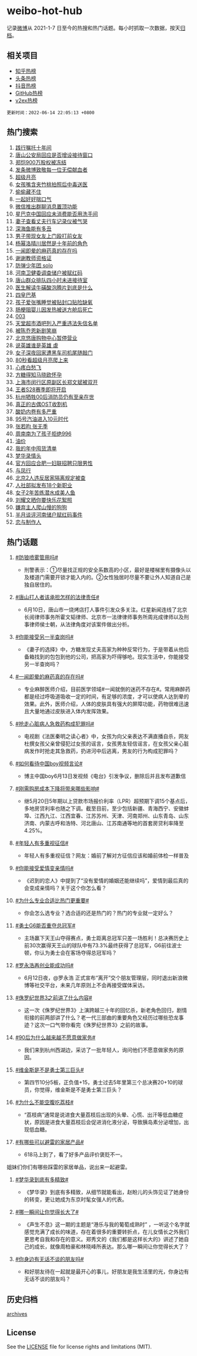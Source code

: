 # weibo-hot-hub

记录[微博](https://www.weibo.com)从 2021-1-7 日至今的热搜和热门话题。每小时抓取一次数据，按天[归档](archives)。

## 相关项目

- [知乎热榜](https://github.com/lonnyzhang423/zhihu-hot-hub)
- [头条热榜](https://github.com/lonnyzhang423/toutiao-hot-hub)
- [抖音热榜](https://github.com/lonnyzhang423/douyin-hot-hub)
- [GitHub热榜](https://github.com/lonnyzhang423/github-hot-hub)
- [v2ex热榜](https://github.com/lonnyzhang423/v2ex-hot-hub)


`更新时间：2022-06-14 22:05:13 +0800`

## 热门搜索

1. [践行嘱托十年间](https://m.weibo.cn/search?containerid=100103type%3D1%26t%3D10%26q%3D%23%E8%B7%B5%E8%A1%8C%E5%98%B1%E6%89%98%E5%8D%81%E5%B9%B4%E9%97%B4%23&stream_entry_id=51&isnewpage=1&extparam=seat%3D1%26c_type%3D51%26cate%3D10103%26pos%3D0%26dgr%3D0%26filter_type%3Drealtimehot%26display_time%3D1655215512%26pre_seqid%3D165521551250792239102&luicode=10000011&lfid=106003type%253D25%2526t%253D3%2526disable_hot%253D1%2526filter_type%253Drealtimehot)
1. [唐山公安局回应是否增设接待窗口](https://m.weibo.cn/search?containerid=100103type%3D1%26t%3D10%26q%3D%23%E5%94%90%E5%B1%B1%E5%85%AC%E5%AE%89%E5%B1%80%E5%9B%9E%E5%BA%94%E6%98%AF%E5%90%A6%E5%A2%9E%E8%AE%BE%E6%8E%A5%E5%BE%85%E7%AA%97%E5%8F%A3%23&stream_entry_id=31&isnewpage=1&extparam=seat%3D1%26realpos%3D1%26flag%3D16%26cate%3D0%26lcate%3D5001%26dgr%3D0%26filter_type%3Drealtimehot%26pos%3D0%26c_type%3D31%26display_time%3D1655215512%26pre_seqid%3D165521551250792239102&luicode=10000011&lfid=106003type%253D25%2526t%253D3%2526disable_hot%253D1%2526filter_type%253Drealtimehot)
1. [郑恺900万股权被冻结](https://m.weibo.cn/search?containerid=100103type%3D1%26t%3D10%26q%3D%23%E9%83%91%E6%81%BA900%E4%B8%87%E8%82%A1%E6%9D%83%E8%A2%AB%E5%86%BB%E7%BB%93%23&stream_entry_id=31&isnewpage=1&extparam=seat%3D1%26realpos%3D2%26flag%3D2%26cate%3D0%26lcate%3D5001%26dgr%3D0%26filter_type%3Drealtimehot%26pos%3D1%26c_type%3D31%26display_time%3D1655215512%26pre_seqid%3D165521551250792239102&luicode=10000011&lfid=106003type%253D25%2526t%253D3%2526disable_hot%253D1%2526filter_type%253Drealtimehot)
1. [发条微博致敬每一位无偿献血者](https://m.weibo.cn/search?containerid=100103type%3D1%26t%3D10%26q%3D%23%E5%8F%91%E6%9D%A1%E5%BE%AE%E5%8D%9A%E8%87%B4%E6%95%AC%E6%AF%8F%E4%B8%80%E4%BD%8D%E6%97%A0%E5%81%BF%E7%8C%AE%E8%A1%80%E8%80%85%23&stream_entry_id=31&isnewpage=1&extparam=seat%3D1%26realpos%3D3%26flag%3D0%26cate%3D0%26lcate%3D5001%26dgr%3D0%26filter_type%3Drealtimehot%26pos%3D2%26c_type%3D31%26display_time%3D1655215512%26pre_seqid%3D165521551250792239102&luicode=10000011&lfid=106003type%253D25%2526t%253D3%2526disable_hot%253D1%2526filter_type%253Drealtimehot)
1. [超级月亮](https://m.weibo.cn/search?containerid=100103type%3D1%26t%3D10%26q%3D%E8%B6%85%E7%BA%A7%E6%9C%88%E4%BA%AE&stream_entry_id=31&isnewpage=1&extparam=seat%3D1%26realpos%3D4%26flag%3D16%26cate%3D0%26lcate%3D5001%26dgr%3D0%26filter_type%3Drealtimehot%26pos%3D3%26c_type%3D31%26display_time%3D1655215512%26pre_seqid%3D165521551250792239102&luicode=10000011&lfid=106003type%253D25%2526t%253D3%2526disable_hot%253D1%2526filter_type%253Drealtimehot)
1. [女孩嘴含夹竹桃拍照后中毒送医](https://m.weibo.cn/search?containerid=100103type%3D1%26t%3D10%26q%3D%23%E5%A5%B3%E5%AD%A9%E5%98%B4%E5%90%AB%E5%A4%B9%E7%AB%B9%E6%A1%83%E6%8B%8D%E7%85%A7%E5%90%8E%E4%B8%AD%E6%AF%92%E9%80%81%E5%8C%BB%23&stream_entry_id=31&isnewpage=1&extparam=seat%3D1%26realpos%3D5%26flag%3D16%26cate%3D0%26lcate%3D5001%26dgr%3D0%26filter_type%3Drealtimehot%26pos%3D4%26c_type%3D31%26display_time%3D1655215512%26pre_seqid%3D165521551250792239102&luicode=10000011&lfid=106003type%253D25%2526t%253D3%2526disable_hot%253D1%2526filter_type%253Drealtimehot)
1. [偷偷藏不住](https://m.weibo.cn/search?containerid=100103type%3D1%26t%3D10%26q%3D%E5%81%B7%E5%81%B7%E8%97%8F%E4%B8%8D%E4%BD%8F&stream_entry_id=31&isnewpage=1&extparam=seat%3D1%26realpos%3D6%26flag%3D1%26cate%3D0%26lcate%3D5001%26dgr%3D0%26filter_type%3Drealtimehot%26pos%3D5%26c_type%3D31%26display_time%3D1655215512%26pre_seqid%3D165521551250792239102&luicode=10000011&lfid=106003type%253D25%2526t%253D3%2526disable_hot%253D1%2526filter_type%253Drealtimehot)
1. [一起好好喘口气](https://m.weibo.cn/search?containerid=100103type%3D1%26t%3D10%26q%3D%23%E4%B8%80%E8%B5%B7%E5%A5%BD%E5%A5%BD%E5%96%98%E5%8F%A3%E6%B0%94%23&stream_entry_id=31&isnewpage=1&extparam=seat%3D1%26filter_type%3Drealtimehot%26topic_ad%3D1%26cate%3D0%26lcate%3D5001%26dgr%3D0%26adid%3D157261%26pos%3D6%26c_type%3D31%26display_time%3D1655215512%26pre_seqid%3D165521551250792239102&luicode=10000011&lfid=106003type%253D25%2526t%253D3%2526disable_hot%253D1%2526filter_type%253Drealtimehot)
1. [微信推出群聊消息置顶功能](https://m.weibo.cn/search?containerid=100103type%3D1%26t%3D10%26q%3D%23%E5%BE%AE%E4%BF%A1%E6%8E%A8%E5%87%BA%E7%BE%A4%E8%81%8A%E6%B6%88%E6%81%AF%E7%BD%AE%E9%A1%B6%E5%8A%9F%E8%83%BD%23&stream_entry_id=31&isnewpage=1&extparam=seat%3D1%26realpos%3D7%26flag%3D2%26cate%3D0%26lcate%3D5001%26dgr%3D0%26filter_type%3Drealtimehot%26pos%3D7%26c_type%3D31%26display_time%3D1655215512%26pre_seqid%3D165521551250792239102&luicode=10000011&lfid=106003type%253D25%2526t%253D3%2526disable_hot%253D1%2526filter_type%253Drealtimehot)
1. [星巴克中国回应未消费能否用洗手间](https://m.weibo.cn/search?containerid=100103type%3D1%26t%3D10%26q%3D%23%E6%98%9F%E5%B7%B4%E5%85%8B%E4%B8%AD%E5%9B%BD%E5%9B%9E%E5%BA%94%E6%9C%AA%E6%B6%88%E8%B4%B9%E8%83%BD%E5%90%A6%E7%94%A8%E6%B4%97%E6%89%8B%E9%97%B4%23&stream_entry_id=31&isnewpage=1&extparam=seat%3D1%26realpos%3D8%26flag%3D1%26cate%3D0%26lcate%3D5001%26dgr%3D0%26filter_type%3Drealtimehot%26pos%3D8%26c_type%3D31%26display_time%3D1655215512%26pre_seqid%3D165521551250792239102&luicode=10000011&lfid=106003type%253D25%2526t%253D3%2526disable_hot%253D1%2526filter_type%253Drealtimehot)
1. [妻子查看丈夫行车记录仪被气哭](https://m.weibo.cn/search?containerid=100103type%3D1%26t%3D10%26q%3D%23%E5%A6%BB%E5%AD%90%E6%9F%A5%E7%9C%8B%E4%B8%88%E5%A4%AB%E8%A1%8C%E8%BD%A6%E8%AE%B0%E5%BD%95%E4%BB%AA%E8%A2%AB%E6%B0%94%E5%93%AD%23&stream_entry_id=31&isnewpage=1&extparam=seat%3D1%26realpos%3D9%26flag%3D1%26cate%3D0%26lcate%3D5001%26dgr%3D0%26filter_type%3Drealtimehot%26pos%3D9%26c_type%3D31%26display_time%3D1655215512%26pre_seqid%3D165521551250792239102&luicode=10000011&lfid=106003type%253D25%2526t%253D3%2526disable_hot%253D1%2526filter_type%253Drealtimehot)
1. [深海鱼能有多丑](https://m.weibo.cn/search?containerid=100103type%3D1%26t%3D10%26q%3D%23%E6%B7%B1%E6%B5%B7%E9%B1%BC%E8%83%BD%E6%9C%89%E5%A4%9A%E4%B8%91%23&stream_entry_id=31&isnewpage=1&extparam=seat%3D1%26realpos%3D10%26flag%3D1%26cate%3D0%26lcate%3D5001%26dgr%3D0%26filter_type%3Drealtimehot%26pos%3D10%26c_type%3D31%26display_time%3D1655215512%26pre_seqid%3D165521551250792239102&luicode=10000011&lfid=106003type%253D25%2526t%253D3%2526disable_hot%253D1%2526filter_type%253Drealtimehot)
1. [男子带现女友上门殴打前女友](https://m.weibo.cn/search?containerid=100103type%3D1%26t%3D10%26q%3D%23%E7%94%B7%E5%AD%90%E5%B8%A6%E7%8E%B0%E5%A5%B3%E5%8F%8B%E4%B8%8A%E9%97%A8%E6%AE%B4%E6%89%93%E5%89%8D%E5%A5%B3%E5%8F%8B%23&stream_entry_id=31&isnewpage=1&extparam=seat%3D1%26realpos%3D11%26flag%3D1%26cate%3D0%26lcate%3D5001%26dgr%3D0%26filter_type%3Drealtimehot%26pos%3D11%26c_type%3D31%26display_time%3D1655215512%26pre_seqid%3D165521551250792239102&luicode=10000011&lfid=106003type%253D25%2526t%253D3%2526disable_hot%253D1%2526filter_type%253Drealtimehot)
1. [杨幂洛晴川居然是十年前的角色](https://m.weibo.cn/search?containerid=100103type%3D1%26t%3D10%26q%3D%23%E6%9D%A8%E5%B9%82%E6%B4%9B%E6%99%B4%E5%B7%9D%E5%B1%85%E7%84%B6%E6%98%AF%E5%8D%81%E5%B9%B4%E5%89%8D%E7%9A%84%E8%A7%92%E8%89%B2%23&stream_entry_id=31&isnewpage=1&extparam=seat%3D1%26realpos%3D12%26flag%3D0%26cate%3D0%26lcate%3D5001%26dgr%3D0%26filter_type%3Drealtimehot%26pos%3D12%26c_type%3D31%26display_time%3D1655215512%26pre_seqid%3D165521551250792239102&luicode=10000011&lfid=106003type%253D25%2526t%253D3%2526disable_hot%253D1%2526filter_type%253Drealtimehot)
1. [一闻即晕的麻药真的存在吗](https://m.weibo.cn/search?containerid=100103type%3D1%26t%3D10%26q%3D%23%E4%B8%80%E9%97%BB%E5%8D%B3%E6%99%95%E7%9A%84%E9%BA%BB%E8%8D%AF%E7%9C%9F%E7%9A%84%E5%AD%98%E5%9C%A8%E5%90%97%23&stream_entry_id=31&isnewpage=1&extparam=seat%3D1%26realpos%3D13%26flag%3D0%26cate%3D0%26lcate%3D5001%26dgr%3D0%26filter_type%3Drealtimehot%26pos%3D13%26c_type%3D31%26display_time%3D1655215512%26pre_seqid%3D165521551250792239102&luicode=10000011&lfid=106003type%253D25%2526t%253D3%2526disable_hot%253D1%2526filter_type%253Drealtimehot)
1. [谢谢教师资格证](https://m.weibo.cn/search?containerid=100103type%3D1%26t%3D10%26q%3D%23%E8%B0%A2%E8%B0%A2%E6%95%99%E5%B8%88%E8%B5%84%E6%A0%BC%E8%AF%81%23&stream_entry_id=31&isnewpage=1&extparam=seat%3D1%26realpos%3D14%26flag%3D0%26cate%3D0%26lcate%3D5001%26dgr%3D0%26filter_type%3Drealtimehot%26pos%3D14%26c_type%3D31%26display_time%3D1655215512%26pre_seqid%3D165521551250792239102&luicode=10000011&lfid=106003type%253D25%2526t%253D3%2526disable_hot%253D1%2526filter_type%253Drealtimehot)
1. [防弹少年团 solo](https://m.weibo.cn/search?containerid=100103type%3D1%26t%3D10%26q%3D%E9%98%B2%E5%BC%B9%E5%B0%91%E5%B9%B4%E5%9B%A2+solo&stream_entry_id=31&isnewpage=1&extparam=seat%3D1%26realpos%3D15%26flag%3D1%26cate%3D0%26lcate%3D5001%26dgr%3D0%26filter_type%3Drealtimehot%26pos%3D15%26c_type%3D31%26display_time%3D1655215512%26pre_seqid%3D165521551250792239102&luicode=10000011&lfid=106003type%253D25%2526t%253D3%2526disable_hot%253D1%2526filter_type%253Drealtimehot)
1. [河南卫健委调查储户被赋红码](https://m.weibo.cn/search?containerid=100103type%3D1%26t%3D10%26q%3D%23%E6%B2%B3%E5%8D%97%E5%8D%AB%E5%81%A5%E5%A7%94%E8%B0%83%E6%9F%A5%E5%82%A8%E6%88%B7%E8%A2%AB%E8%B5%8B%E7%BA%A2%E7%A0%81%23&stream_entry_id=31&isnewpage=1&extparam=seat%3D1%26realpos%3D16%26flag%3D0%26cate%3D0%26lcate%3D5001%26dgr%3D0%26filter_type%3Drealtimehot%26pos%3D16%26c_type%3D31%26display_time%3D1655215512%26pre_seqid%3D165521551250792239102&luicode=10000011&lfid=106003type%253D25%2526t%253D3%2526disable_hot%253D1%2526filter_type%253Drealtimehot)
1. [唐山群众排队四小时未进接待室](https://m.weibo.cn/search?containerid=100103type%3D1%26t%3D10%26q%3D%23%E5%94%90%E5%B1%B1%E7%BE%A4%E4%BC%97%E6%8E%92%E9%98%9F%E5%9B%9B%E5%B0%8F%E6%97%B6%E6%9C%AA%E8%BF%9B%E6%8E%A5%E5%BE%85%E5%AE%A4%23&stream_entry_id=31&isnewpage=1&extparam=seat%3D1%26realpos%3D17%26flag%3D0%26cate%3D0%26lcate%3D5001%26dgr%3D0%26filter_type%3Drealtimehot%26pos%3D17%26c_type%3D31%26display_time%3D1655215512%26pre_seqid%3D165521551250792239102&luicode=10000011&lfid=106003type%253D25%2526t%253D3%2526disable_hot%253D1%2526filter_type%253Drealtimehot)
1. [医生解读牛磺酸泡腾片到底是什么](https://m.weibo.cn/search?containerid=100103type%3D1%26t%3D10%26q%3D%23%E5%8C%BB%E7%94%9F%E8%A7%A3%E8%AF%BB%E7%89%9B%E7%A3%BA%E9%85%B8%E6%B3%A1%E8%85%BE%E7%89%87%E5%88%B0%E5%BA%95%E6%98%AF%E4%BB%80%E4%B9%88%23&stream_entry_id=31&isnewpage=1&extparam=seat%3D1%26realpos%3D18%26flag%3D1%26cate%3D0%26lcate%3D5001%26dgr%3D0%26filter_type%3Drealtimehot%26pos%3D18%26c_type%3D31%26display_time%3D1655215512%26pre_seqid%3D165521551250792239102&luicode=10000011&lfid=106003type%253D25%2526t%253D3%2526disable_hot%253D1%2526filter_type%253Drealtimehot)
1. [四皇巴基](https://m.weibo.cn/search?containerid=100103type%3D1%26t%3D10%26q%3D%23%E5%9B%9B%E7%9A%87%E5%B7%B4%E5%9F%BA%23&stream_entry_id=31&isnewpage=1&extparam=seat%3D1%26realpos%3D19%26flag%3D0%26cate%3D0%26lcate%3D5001%26dgr%3D0%26filter_type%3Drealtimehot%26pos%3D19%26c_type%3D31%26display_time%3D1655215512%26pre_seqid%3D165521551250792239102&luicode=10000011&lfid=106003type%253D25%2526t%253D3%2526disable_hot%253D1%2526filter_type%253Drealtimehot)
1. [孩子爱张嘴睡觉被贴封口贴险缺氧](https://m.weibo.cn/search?containerid=100103type%3D1%26t%3D10%26q%3D%23%E5%AD%A9%E5%AD%90%E7%88%B1%E5%BC%A0%E5%98%B4%E7%9D%A1%E8%A7%89%E8%A2%AB%E8%B4%B4%E5%B0%81%E5%8F%A3%E8%B4%B4%E9%99%A9%E7%BC%BA%E6%B0%A7%23&stream_entry_id=31&isnewpage=1&extparam=seat%3D1%26realpos%3D20%26flag%3D0%26cate%3D0%26lcate%3D5001%26dgr%3D0%26filter_type%3Drealtimehot%26pos%3D20%26c_type%3D31%26display_time%3D1655215512%26pre_seqid%3D165521551250792239102&luicode=10000011&lfid=106003type%253D25%2526t%253D3%2526disable_hot%253D1%2526filter_type%253Drealtimehot)
1. [肠梗阻婴儿因发热被送方舱后死亡](https://m.weibo.cn/search?containerid=100103type%3D1%26t%3D10%26q%3D%23%E8%82%A0%E6%A2%97%E9%98%BB%E5%A9%B4%E5%84%BF%E5%9B%A0%E5%8F%91%E7%83%AD%E8%A2%AB%E9%80%81%E6%96%B9%E8%88%B1%E5%90%8E%E6%AD%BB%E4%BA%A1%23&stream_entry_id=31&isnewpage=1&extparam=seat%3D1%26realpos%3D21%26flag%3D1%26cate%3D0%26lcate%3D5001%26dgr%3D0%26filter_type%3Drealtimehot%26pos%3D21%26c_type%3D31%26display_time%3D1655215512%26pre_seqid%3D165521551250792239102&luicode=10000011&lfid=106003type%253D25%2526t%253D3%2526disable_hot%253D1%2526filter_type%253Drealtimehot)
1. [003](https://m.weibo.cn/search?containerid=100103type%3D1%26t%3D10%26q%3D%23003%23&stream_entry_id=31&isnewpage=1&extparam=seat%3D1%26realpos%3D22%26flag%3D0%26cate%3D0%26lcate%3D5001%26dgr%3D0%26filter_type%3Drealtimehot%26pos%3D22%26c_type%3D31%26display_time%3D1655215512%26pre_seqid%3D165521551250792239102&luicode=10000011&lfid=106003type%253D25%2526t%253D3%2526disable_hot%253D1%2526filter_type%253Drealtimehot)
1. [天堂超市酒吧列入严重违法失信名单](https://m.weibo.cn/search?containerid=100103type%3D1%26t%3D10%26q%3D%23%E5%A4%A9%E5%A0%82%E8%B6%85%E5%B8%82%E9%85%92%E5%90%A7%E5%88%97%E5%85%A5%E4%B8%A5%E9%87%8D%E8%BF%9D%E6%B3%95%E5%A4%B1%E4%BF%A1%E5%90%8D%E5%8D%95%23&stream_entry_id=31&isnewpage=1&extparam=seat%3D1%26realpos%3D23%26flag%3D0%26cate%3D0%26lcate%3D5001%26dgr%3D0%26filter_type%3Drealtimehot%26pos%3D23%26c_type%3D31%26display_time%3D1655215512%26pre_seqid%3D165521551250792239102&luicode=10000011&lfid=106003type%253D25%2526t%253D3%2526disable_hot%253D1%2526filter_type%253Drealtimehot)
1. [被陈乔恩新剧笑崩](https://m.weibo.cn/search?containerid=100103type%3D1%26t%3D10%26q%3D%23%E8%A2%AB%E9%99%88%E4%B9%94%E6%81%A9%E6%96%B0%E5%89%A7%E7%AC%91%E5%B4%A9%23&stream_entry_id=31&isnewpage=1&extparam=seat%3D1%26realpos%3D24%26flag%3D1%26cate%3D0%26lcate%3D5001%26dgr%3D0%26filter_type%3Drealtimehot%26pos%3D24%26c_type%3D31%26display_time%3D1655215512%26pre_seqid%3D165521551250792239102&luicode=10000011&lfid=106003type%253D25%2526t%253D3%2526disable_hot%253D1%2526filter_type%253Drealtimehot)
1. [北京悠唐购物中心暂停营业](https://m.weibo.cn/search?containerid=100103type%3D1%26t%3D10%26q%3D%23%E5%8C%97%E4%BA%AC%E6%82%A0%E5%94%90%E8%B4%AD%E7%89%A9%E4%B8%AD%E5%BF%83%E6%9A%82%E5%81%9C%E8%90%A5%E4%B8%9A%23&stream_entry_id=31&isnewpage=1&extparam=seat%3D1%26realpos%3D25%26flag%3D1%26cate%3D0%26lcate%3D5001%26dgr%3D0%26filter_type%3Drealtimehot%26pos%3D25%26c_type%3D31%26display_time%3D1655215512%26pre_seqid%3D165521551250792239102&luicode=10000011&lfid=106003type%253D25%2526t%253D3%2526disable_hot%253D1%2526filter_type%253Drealtimehot)
1. [说英雄谁是英雄 虐](https://m.weibo.cn/search?containerid=100103type%3D1%26t%3D10%26q%3D%E8%AF%B4%E8%8B%B1%E9%9B%84%E8%B0%81%E6%98%AF%E8%8B%B1%E9%9B%84+%E8%99%90&stream_entry_id=31&isnewpage=1&extparam=seat%3D1%26realpos%3D26%26flag%3D1%26cate%3D0%26lcate%3D5001%26dgr%3D0%26filter_type%3Drealtimehot%26pos%3D26%26c_type%3D31%26display_time%3D1655215512%26pre_seqid%3D165521551250792239102&luicode=10000011&lfid=106003type%253D25%2526t%253D3%2526disable_hot%253D1%2526filter_type%253Drealtimehot)
1. [女子深夜回家遭黑车司机尾随敲门](https://m.weibo.cn/search?containerid=100103type%3D1%26t%3D10%26q%3D%23%E5%A5%B3%E5%AD%90%E6%B7%B1%E5%A4%9C%E5%9B%9E%E5%AE%B6%E9%81%AD%E9%BB%91%E8%BD%A6%E5%8F%B8%E6%9C%BA%E5%B0%BE%E9%9A%8F%E6%95%B2%E9%97%A8%23&stream_entry_id=31&isnewpage=1&extparam=seat%3D1%26realpos%3D27%26flag%3D0%26cate%3D0%26lcate%3D5001%26dgr%3D0%26filter_type%3Drealtimehot%26pos%3D27%26c_type%3D31%26display_time%3D1655215512%26pre_seqid%3D165521551250792239102&luicode=10000011&lfid=106003type%253D25%2526t%253D3%2526disable_hot%253D1%2526filter_type%253Drealtimehot)
1. [80秒看超级月亮爬上来](https://m.weibo.cn/search?containerid=100103type%3D1%26t%3D10%26q%3D%2380%E7%A7%92%E7%9C%8B%E8%B6%85%E7%BA%A7%E6%9C%88%E4%BA%AE%E7%88%AC%E4%B8%8A%E6%9D%A5%23&stream_entry_id=31&isnewpage=1&extparam=seat%3D1%26realpos%3D28%26flag%3D1%26cate%3D0%26lcate%3D5001%26dgr%3D0%26filter_type%3Drealtimehot%26pos%3D28%26c_type%3D31%26display_time%3D1655215512%26pre_seqid%3D165521551250792239102&luicode=10000011&lfid=106003type%253D25%2526t%253D3%2526disable_hot%253D1%2526filter_type%253Drealtimehot)
1. [心疼白愁飞](https://m.weibo.cn/search?containerid=100103type%3D1%26t%3D10%26q%3D%23%E5%BF%83%E7%96%BC%E7%99%BD%E6%84%81%E9%A3%9E%23&stream_entry_id=31&isnewpage=1&extparam=seat%3D1%26realpos%3D29%26flag%3D1%26cate%3D0%26lcate%3D5001%26dgr%3D0%26filter_type%3Drealtimehot%26pos%3D29%26c_type%3D31%26display_time%3D1655215512%26pre_seqid%3D165521551250792239102&luicode=10000011&lfid=106003type%253D25%2526t%253D3%2526disable_hot%253D1%2526filter_type%253Drealtimehot)
1. [方糖得知马晓欧怀孕](https://m.weibo.cn/search?containerid=100103type%3D1%26t%3D10%26q%3D%23%E6%96%B9%E7%B3%96%E5%BE%97%E7%9F%A5%E9%A9%AC%E6%99%93%E6%AC%A7%E6%80%80%E5%AD%95%23&stream_entry_id=31&isnewpage=1&extparam=seat%3D1%26realpos%3D30%26flag%3D1%26cate%3D0%26lcate%3D5001%26dgr%3D0%26filter_type%3Drealtimehot%26pos%3D30%26c_type%3D31%26display_time%3D1655215512%26pre_seqid%3D165521551250792239102&luicode=10000011&lfid=106003type%253D25%2526t%253D3%2526disable_hot%253D1%2526filter_type%253Drealtimehot)
1. [上海市闵行区原副区长郑文斌被双开](https://m.weibo.cn/search?containerid=100103type%3D1%26t%3D10%26q%3D%23%E4%B8%8A%E6%B5%B7%E5%B8%82%E9%97%B5%E8%A1%8C%E5%8C%BA%E5%8E%9F%E5%89%AF%E5%8C%BA%E9%95%BF%E9%83%91%E6%96%87%E6%96%8C%E8%A2%AB%E5%8F%8C%E5%BC%80%23&stream_entry_id=31&isnewpage=1&extparam=seat%3D1%26realpos%3D31%26flag%3D0%26cate%3D0%26lcate%3D5001%26dgr%3D0%26filter_type%3Drealtimehot%26pos%3D31%26c_type%3D31%26display_time%3D1655215512%26pre_seqid%3D165521551250792239102&luicode=10000011&lfid=106003type%253D25%2526t%253D3%2526disable_hot%253D1%2526filter_type%253Drealtimehot)
1. [王者S28赛季即将开启](https://m.weibo.cn/search?containerid=100103type%3D1%26t%3D10%26q%3D%23%E7%8E%8B%E8%80%85S28%E8%B5%9B%E5%AD%A3%E5%8D%B3%E5%B0%86%E5%BC%80%E5%90%AF%23&stream_entry_id=31&isnewpage=1&extparam=seat%3D1%26realpos%3D32%26flag%3D1%26cate%3D0%26lcate%3D5001%26dgr%3D0%26filter_type%3Drealtimehot%26pos%3D32%26c_type%3D31%26display_time%3D1655215512%26pre_seqid%3D165521551250792239102&luicode=10000011&lfid=106003type%253D25%2526t%253D3%2526disable_hot%253D1%2526filter_type%253Drealtimehot)
1. [杭州牺牲00后消防员仍有至亲在世](https://m.weibo.cn/search?containerid=100103type%3D1%26t%3D10%26q%3D%23%E6%9D%AD%E5%B7%9E%E7%89%BA%E7%89%B200%E5%90%8E%E6%B6%88%E9%98%B2%E5%91%98%E4%BB%8D%E6%9C%89%E8%87%B3%E4%BA%B2%E5%9C%A8%E4%B8%96%23&stream_entry_id=31&isnewpage=1&extparam=seat%3D1%26realpos%3D33%26flag%3D1%26cate%3D0%26lcate%3D5001%26dgr%3D0%26filter_type%3Drealtimehot%26pos%3D33%26c_type%3D31%26display_time%3D1655215512%26pre_seqid%3D165521551250792239102&luicode=10000011&lfid=106003type%253D25%2526t%253D3%2526disable_hot%253D1%2526filter_type%253Drealtimehot)
1. [真正的古偶OST收割机](https://m.weibo.cn/search?containerid=100103type%3D1%26t%3D10%26q%3D%23%E7%9C%9F%E6%AD%A3%E7%9A%84%E5%8F%A4%E5%81%B6OST%E6%94%B6%E5%89%B2%E6%9C%BA%23&stream_entry_id=31&isnewpage=1&extparam=seat%3D1%26realpos%3D34%26flag%3D1%26cate%3D0%26lcate%3D5001%26dgr%3D0%26filter_type%3Drealtimehot%26pos%3D34%26c_type%3D31%26display_time%3D1655215512%26pre_seqid%3D165521551250792239102&luicode=10000011&lfid=106003type%253D25%2526t%253D3%2526disable_hot%253D1%2526filter_type%253Drealtimehot)
1. [酸奶内卷有多严重](https://m.weibo.cn/search?containerid=100103type%3D1%26t%3D10%26q%3D%23%E9%85%B8%E5%A5%B6%E5%86%85%E5%8D%B7%E6%9C%89%E5%A4%9A%E4%B8%A5%E9%87%8D%23&stream_entry_id=31&isnewpage=1&extparam=seat%3D1%26realpos%3D35%26flag%3D0%26cate%3D0%26lcate%3D5001%26dgr%3D0%26filter_type%3Drealtimehot%26pos%3D35%26c_type%3D31%26display_time%3D1655215512%26pre_seqid%3D165521551250792239102&luicode=10000011&lfid=106003type%253D25%2526t%253D3%2526disable_hot%253D1%2526filter_type%253Drealtimehot)
1. [95号汽油进入10元时代](https://m.weibo.cn/search?containerid=100103type%3D1%26t%3D10%26q%3D%2395%E5%8F%B7%E6%B1%BD%E6%B2%B9%E8%BF%9B%E5%85%A510%E5%85%83%E6%97%B6%E4%BB%A3%23&stream_entry_id=31&isnewpage=1&extparam=seat%3D1%26realpos%3D36%26flag%3D0%26cate%3D0%26lcate%3D5001%26dgr%3D0%26filter_type%3Drealtimehot%26pos%3D36%26c_type%3D31%26display_time%3D1655215512%26pre_seqid%3D165521551250792239102&luicode=10000011&lfid=106003type%253D25%2526t%253D3%2526disable_hot%253D1%2526filter_type%253Drealtimehot)
1. [张若昀 张无季](https://m.weibo.cn/search?containerid=100103type%3D1%26t%3D10%26q%3D%E5%BC%A0%E8%8B%A5%E6%98%80+%E5%BC%A0%E6%97%A0%E5%AD%A3&stream_entry_id=31&isnewpage=1&extparam=seat%3D1%26realpos%3D37%26flag%3D0%26cate%3D0%26lcate%3D5001%26dgr%3D0%26filter_type%3Drealtimehot%26pos%3D37%26c_type%3D31%26display_time%3D1655215512%26pre_seqid%3D165521551250792239102&luicode=10000011&lfid=106003type%253D25%2526t%253D3%2526disable_hot%253D1%2526filter_type%253Drealtimehot)
1. [周南南为了孩子拒绝996](https://m.weibo.cn/search?containerid=100103type%3D1%26t%3D10%26q%3D%23%E5%91%A8%E5%8D%97%E5%8D%97%E4%B8%BA%E4%BA%86%E5%AD%A9%E5%AD%90%E6%8B%92%E7%BB%9D996%23&stream_entry_id=31&isnewpage=1&extparam=seat%3D1%26realpos%3D38%26flag%3D0%26cate%3D0%26lcate%3D5001%26dgr%3D0%26filter_type%3Drealtimehot%26pos%3D38%26c_type%3D31%26display_time%3D1655215512%26pre_seqid%3D165521551250792239102&luicode=10000011&lfid=106003type%253D25%2526t%253D3%2526disable_hot%253D1%2526filter_type%253Drealtimehot)
1. [油价](https://m.weibo.cn/search?containerid=100103type%3D1%26t%3D10%26q%3D%E6%B2%B9%E4%BB%B7&stream_entry_id=31&isnewpage=1&extparam=seat%3D1%26realpos%3D39%26flag%3D0%26cate%3D0%26lcate%3D5001%26dgr%3D0%26filter_type%3Drealtimehot%26pos%3D39%26c_type%3D31%26display_time%3D1655215512%26pre_seqid%3D165521551250792239102&luicode=10000011&lfid=106003type%253D25%2526t%253D3%2526disable_hot%253D1%2526filter_type%253Drealtimehot)
1. [我的年中囤货清单](https://m.weibo.cn/search?containerid=100103type%3D1%26t%3D10%26q%3D%23%E6%88%91%E7%9A%84%E5%B9%B4%E4%B8%AD%E5%9B%A4%E8%B4%A7%E6%B8%85%E5%8D%95%23&stream_entry_id=31&isnewpage=1&extparam=seat%3D1%26realpos%3D40%26flag%3D0%26cate%3D0%26lcate%3D5001%26dgr%3D0%26filter_type%3Drealtimehot%26pos%3D40%26c_type%3D31%26display_time%3D1655215512%26pre_seqid%3D165521551250792239102&luicode=10000011&lfid=106003type%253D25%2526t%253D3%2526disable_hot%253D1%2526filter_type%253Drealtimehot)
1. [梦华录情头](https://m.weibo.cn/search?containerid=100103type%3D1%26t%3D10%26q%3D%23%E6%A2%A6%E5%8D%8E%E5%BD%95%E6%83%85%E5%A4%B4%23&stream_entry_id=31&isnewpage=1&extparam=seat%3D1%26realpos%3D41%26flag%3D0%26cate%3D0%26lcate%3D5001%26dgr%3D0%26filter_type%3Drealtimehot%26pos%3D41%26c_type%3D31%26display_time%3D1655215512%26pre_seqid%3D165521551250792239102&luicode=10000011&lfid=106003type%253D25%2526t%253D3%2526disable_hot%253D1%2526filter_type%253Drealtimehot)
1. [官方回应合肥一妇联招聘只限男性](https://m.weibo.cn/search?containerid=100103type%3D1%26t%3D10%26q%3D%23%E5%AE%98%E6%96%B9%E5%9B%9E%E5%BA%94%E5%90%88%E8%82%A5%E4%B8%80%E5%A6%87%E8%81%94%E6%8B%9B%E8%81%98%E5%8F%AA%E9%99%90%E7%94%B7%E6%80%A7%23&stream_entry_id=31&isnewpage=1&extparam=seat%3D1%26realpos%3D42%26flag%3D1%26cate%3D0%26lcate%3D5001%26dgr%3D0%26filter_type%3Drealtimehot%26pos%3D42%26c_type%3D31%26display_time%3D1655215512%26pre_seqid%3D165521551250792239102&luicode=10000011&lfid=106003type%253D25%2526t%253D3%2526disable_hot%253D1%2526filter_type%253Drealtimehot)
1. [与凤行](https://m.weibo.cn/search?containerid=100103type%3D1%26t%3D10%26q%3D%E4%B8%8E%E5%87%A4%E8%A1%8C&stream_entry_id=31&isnewpage=1&extparam=seat%3D1%26realpos%3D43%26flag%3D1%26cate%3D0%26lcate%3D5001%26dgr%3D0%26filter_type%3Drealtimehot%26pos%3D43%26c_type%3D31%26display_time%3D1655215512%26pre_seqid%3D165521551250792239102&luicode=10000011&lfid=106003type%253D25%2526t%253D3%2526disable_hot%253D1%2526filter_type%253Drealtimehot)
1. [北京2人违反居家隔离规定被查](https://m.weibo.cn/search?containerid=100103type%3D1%26t%3D10%26q%3D%23%E5%8C%97%E4%BA%AC2%E4%BA%BA%E8%BF%9D%E5%8F%8D%E5%B1%85%E5%AE%B6%E9%9A%94%E7%A6%BB%E8%A7%84%E5%AE%9A%E8%A2%AB%E6%9F%A5%23&stream_entry_id=31&isnewpage=1&extparam=seat%3D1%26realpos%3D44%26flag%3D0%26cate%3D0%26lcate%3D5001%26dgr%3D0%26filter_type%3Drealtimehot%26pos%3D44%26c_type%3D31%26display_time%3D1655215512%26pre_seqid%3D165521551250792239102&luicode=10000011&lfid=106003type%253D25%2526t%253D3%2526disable_hot%253D1%2526filter_type%253Drealtimehot)
1. [人社部拟发布18个新职业](https://m.weibo.cn/search?containerid=100103type%3D1%26t%3D10%26q%3D%23%E4%BA%BA%E7%A4%BE%E9%83%A8%E6%8B%9F%E5%8F%91%E5%B8%8318%E4%B8%AA%E6%96%B0%E8%81%8C%E4%B8%9A%23&stream_entry_id=31&isnewpage=1&extparam=seat%3D1%26realpos%3D45%26flag%3D0%26cate%3D0%26lcate%3D5001%26dgr%3D0%26filter_type%3Drealtimehot%26pos%3D45%26c_type%3D31%26display_time%3D1655215512%26pre_seqid%3D165521551250792239102&luicode=10000011&lfid=106003type%253D25%2526t%253D3%2526disable_hot%253D1%2526filter_type%253Drealtimehot)
1. [女子2年苦练潜水成美人鱼](https://m.weibo.cn/search?containerid=100103type%3D1%26t%3D10%26q%3D%23%E5%A5%B3%E5%AD%902%E5%B9%B4%E8%8B%A6%E7%BB%83%E6%BD%9C%E6%B0%B4%E6%88%90%E7%BE%8E%E4%BA%BA%E9%B1%BC%23&stream_entry_id=31&isnewpage=1&extparam=seat%3D1%26realpos%3D46%26flag%3D1%26cate%3D0%26lcate%3D5001%26dgr%3D0%26filter_type%3Drealtimehot%26pos%3D46%26c_type%3D31%26display_time%3D1655215512%26pre_seqid%3D165521551250792239102&luicode=10000011&lfid=106003type%253D25%2526t%253D3%2526disable_hot%253D1%2526filter_type%253Drealtimehot)
1. [刘耀文晒你要快乐花絮照](https://m.weibo.cn/search?containerid=100103type%3D1%26t%3D10%26q%3D%23%E5%88%98%E8%80%80%E6%96%87%E6%99%92%E4%BD%A0%E8%A6%81%E5%BF%AB%E4%B9%90%E8%8A%B1%E7%B5%AE%E7%85%A7%23&stream_entry_id=31&isnewpage=1&extparam=seat%3D1%26realpos%3D47%26flag%3D1%26cate%3D0%26lcate%3D5001%26dgr%3D0%26filter_type%3Drealtimehot%26pos%3D47%26c_type%3D31%26display_time%3D1655215512%26pre_seqid%3D165521551250792239102&luicode=10000011&lfid=106003type%253D25%2526t%253D3%2526disable_hot%253D1%2526filter_type%253Drealtimehot)
1. [嫌弃主人爬山慢的狗狗](https://m.weibo.cn/search?containerid=100103type%3D1%26t%3D10%26q%3D%23%E5%AB%8C%E5%BC%83%E4%B8%BB%E4%BA%BA%E7%88%AC%E5%B1%B1%E6%85%A2%E7%9A%84%E7%8B%97%E7%8B%97%23&stream_entry_id=31&isnewpage=1&extparam=seat%3D1%26realpos%3D48%26flag%3D0%26cate%3D0%26lcate%3D5001%26dgr%3D0%26filter_type%3Drealtimehot%26pos%3D48%26c_type%3D31%26display_time%3D1655215512%26pre_seqid%3D165521551250792239102&luicode=10000011&lfid=106003type%253D25%2526t%253D3%2526disable_hot%253D1%2526filter_type%253Drealtimehot)
1. [半月谈评河南储户赋红码事件](https://m.weibo.cn/search?containerid=100103type%3D1%26t%3D10%26q%3D%23%E5%8D%8A%E6%9C%88%E8%B0%88%E8%AF%84%E6%B2%B3%E5%8D%97%E5%82%A8%E6%88%B7%E8%B5%8B%E7%BA%A2%E7%A0%81%E4%BA%8B%E4%BB%B6%23&stream_entry_id=31&isnewpage=1&extparam=seat%3D1%26realpos%3D49%26flag%3D0%26cate%3D0%26lcate%3D5001%26dgr%3D0%26filter_type%3Drealtimehot%26pos%3D49%26c_type%3D31%26display_time%3D1655215512%26pre_seqid%3D165521551250792239102&luicode=10000011&lfid=106003type%253D25%2526t%253D3%2526disable_hot%253D1%2526filter_type%253Drealtimehot)
1. [恋与制作人](https://m.weibo.cn/search?containerid=100103type%3D1%26t%3D10%26q%3D%E6%81%8B%E4%B8%8E%E5%88%B6%E4%BD%9C%E4%BA%BA&stream_entry_id=31&isnewpage=1&extparam=seat%3D1%26realpos%3D50%26flag%3D0%26cate%3D0%26lcate%3D5001%26dgr%3D0%26filter_type%3Drealtimehot%26pos%3D50%26c_type%3D31%26display_time%3D1655215512%26pre_seqid%3D165521551250792239102&luicode=10000011&lfid=106003type%253D25%2526t%253D3%2526disable_hot%253D1%2526filter_type%253Drealtimehot)

## 热门话题

1. [#防狼喷雾管用吗#](https://m.weibo.cn/search?containerid=231522type%3D1%26t%3D10%26q%3D%23%E9%98%B2%E7%8B%BC%E5%96%B7%E9%9B%BE%E7%AE%A1%E7%94%A8%E5%90%97%23&stream_entry_id=128&isnewpage=1&extparam=seat%3D1%26cate%3D5004%26dgr%3D0%26pos%3D1-0-0%26c_type%3D128%26lcate%3D5004%26unitid%3D44294%26display_time%3D1655215513%26pre_seqid%3D1655215513776013745235&luicode=10000011&lfid=231648_-_4)
    - 刑警表示：①尽量找正规的安全系数高的小区，最好是楼梯里有摄像头以及楼道门需要开锁才能入内的。②女性独居时尽量不要让外人知道自己是独自居住的。

1. [#唐山打人者该承担怎样的法律责任#](https://m.weibo.cn/search?containerid=231522type%3D1%26t%3D10%26q%3D%23%E5%94%90%E5%B1%B1%E6%89%93%E4%BA%BA%E8%80%85%E8%AF%A5%E6%89%BF%E6%8B%85%E6%80%8E%E6%A0%B7%E7%9A%84%E6%B3%95%E5%BE%8B%E8%B4%A3%E4%BB%BB%23&stream_entry_id=128&isnewpage=1&extparam=seat%3D1%26cate%3D5004%26dgr%3D0%26pos%3D1-0-1%26c_type%3D128%26lcate%3D5004%26unitid%3D44255%26display_time%3D1655215513%26pre_seqid%3D1655215513776013745235&luicode=10000011&lfid=231648_-_4)
    - 6月10日，唐山市一烧烤店打人事件引发众多关注。红星新闻连线了北京长阅律师事务所霍文韬律师、北京市一法律律师事务所周兆成律师以及刑事律师侯士朝，从法律角度对该案件做出分析。

1. [#你能接受另一半查岗吗#](https://m.weibo.cn/search?containerid=231522type%3D1%26t%3D10%26q%3D%23%E4%BD%A0%E8%83%BD%E6%8E%A5%E5%8F%97%E5%8F%A6%E4%B8%80%E5%8D%8A%E6%9F%A5%E5%B2%97%E5%90%97%23&stream_entry_id=128&isnewpage=1&extparam=seat%3D1%26cate%3D5004%26dgr%3D0%26pos%3D1-0-2%26c_type%3D128%26lcate%3D5004%26unitid%3D44284%26display_time%3D1655215513%26pre_seqid%3D1655215513776013745235&luicode=10000011&lfid=231648_-_4)
    - 《妻子的选择》中，方糖发现丈夫高家为种种反常行为，于是带着从他后备箱找到的包包到他的公司，把高家为吓得够呛。现实生活中，你能接受另一半查岗吗？

1. [#一闻即晕的麻药真的存在吗#](https://m.weibo.cn/search?containerid=231522type%3D1%26t%3D10%26q%3D%23%E4%B8%80%E9%97%BB%E5%8D%B3%E6%99%95%E7%9A%84%E9%BA%BB%E8%8D%AF%E7%9C%9F%E7%9A%84%E5%AD%98%E5%9C%A8%E5%90%97%23&stream_entry_id=128&isnewpage=1&extparam=seat%3D1%26cate%3D5004%26dgr%3D0%26pos%3D1-0-3%26c_type%3D128%26lcate%3D5004%26unitid%3D1655209278596%26display_time%3D1655215513%26pre_seqid%3D1655215513776013745235&luicode=10000011&lfid=231648_-_4)
    - 专业麻醉医师介绍，目前医学领域#一闻就倒的迷药不存在#。常用麻醉药都是经过呼吸道吸收一定的时间，有足够的浓度，才可以使病人达到晕的效果。此外，医师介绍，人体的皮肤具有强大的屏障功能，药物很难迅速且大量地通过皮肤进入体内发挥效果。

1. [#抢走心脏病人急救药构成犯罪吗#](https://m.weibo.cn/search?containerid=231522type%3D1%26t%3D10%26q%3D%23%E6%8A%A2%E8%B5%B0%E5%BF%83%E8%84%8F%E7%97%85%E4%BA%BA%E6%80%A5%E6%95%91%E8%8D%AF%E6%9E%84%E6%88%90%E7%8A%AF%E7%BD%AA%E5%90%97%23&stream_entry_id=128&isnewpage=1&extparam=seat%3D1%26cate%3D5004%26dgr%3D0%26pos%3D1-0-4%26c_type%3D128%26lcate%3D5004%26unitid%3D44287%26display_time%3D1655215513%26pre_seqid%3D1655215513776013745235&luicode=10000011&lfid=231648_-_4)
    - 电视剧《法医秦明之读心者》中，女孩为向父亲表达不满直播自杀，网友杜撰女孩父亲曾侵犯过女孩的谣言，女孩男友轻信谣言，在女孩父亲心脏病发作时抢走其急救药，扔进河中后逃离，男友的行为构成犯罪吗？

1. [#如何看待中国boy视频言论#](https://m.weibo.cn/search?containerid=231522type%3D1%26t%3D10%26q%3D%23%E5%A6%82%E4%BD%95%E7%9C%8B%E5%BE%85%E4%B8%AD%E5%9B%BDboy%E8%A7%86%E9%A2%91%E8%A8%80%E8%AE%BA%23&stream_entry_id=128&isnewpage=1&extparam=seat%3D1%26cate%3D5004%26dgr%3D0%26pos%3D1-0-5%26c_type%3D128%26lcate%3D5004%26unitid%3D44263%26display_time%3D1655215513%26pre_seqid%3D1655215513776013745235&luicode=10000011&lfid=231648_-_4)
    - 博主中国boy6月13日发视频《电台》引发争议，删除后并且发布道歉信

1. [#刚需购房成本下降将带来哪些影响#](https://m.weibo.cn/search?containerid=231522type%3D1%26t%3D10%26q%3D%23%E5%88%9A%E9%9C%80%E8%B4%AD%E6%88%BF%E6%88%90%E6%9C%AC%E4%B8%8B%E9%99%8D%E5%B0%86%E5%B8%A6%E6%9D%A5%E5%93%AA%E4%BA%9B%E5%BD%B1%E5%93%8D%23&stream_entry_id=128&isnewpage=1&extparam=seat%3D1%26cate%3D5004%26dgr%3D0%26pos%3D1-0-6%26c_type%3D128%26lcate%3D5004%26unitid%3D44301%26display_time%3D1655215513%26pre_seqid%3D1655215513776013745235&luicode=10000011&lfid=231648_-_4)
    - 继5月20日5年期以上贷款市场报价利率（LPR）超预期下调15个基点后，多地房贷利率也随之下调。截至目前，至少包括新疆、青海西宁、安徽蚌埠、江西九江、江西宜春、江苏苏州、天津、河南郑州、山东青岛、山东济南、内蒙古呼和浩特、河北唐山、江苏南通等地的首套房贷利率降至4.25%。

1. [#年轻人有多重视征信#](https://m.weibo.cn/search?containerid=231522type%3D1%26t%3D10%26q%3D%23%E5%B9%B4%E8%BD%BB%E4%BA%BA%E6%9C%89%E5%A4%9A%E9%87%8D%E8%A7%86%E5%BE%81%E4%BF%A1%23&stream_entry_id=128&isnewpage=1&extparam=seat%3D1%26cate%3D5004%26dgr%3D0%26pos%3D1-0-7%26c_type%3D128%26lcate%3D5004%26unitid%3D44290%26display_time%3D1655215513%26pre_seqid%3D1655215513776013745235&luicode=10000011&lfid=231648_-_4)
    - 年轻人有多重视征信？网友：婚前了解对方征信应该和婚前体检一样普及

1. [#你能接受爱情变亲情吗#](https://m.weibo.cn/search?containerid=231522type%3D1%26t%3D10%26q%3D%23%E4%BD%A0%E8%83%BD%E6%8E%A5%E5%8F%97%E7%88%B1%E6%83%85%E5%8F%98%E4%BA%B2%E6%83%85%E5%90%97%23&stream_entry_id=128&isnewpage=1&extparam=seat%3D1%26cate%3D5004%26dgr%3D0%26pos%3D1-0-8%26c_type%3D128%26lcate%3D5004%26unitid%3D44267%26display_time%3D1655215513%26pre_seqid%3D1655215513776013745235&luicode=10000011&lfid=231648_-_4)
    - 《迟到的恋人》中提到了“没有爱情的婚姻还能继续吗”，爱情到最后真的会变成亲情吗？关于这个你怎么看？

1. [#为什么专业合适比热门更重要#](https://m.weibo.cn/search?containerid=231522type%3D1%26t%3D10%26q%3D%23%E4%B8%BA%E4%BB%80%E4%B9%88%E4%B8%93%E4%B8%9A%E5%90%88%E9%80%82%E6%AF%94%E7%83%AD%E9%97%A8%E6%9B%B4%E9%87%8D%E8%A6%81%23&stream_entry_id=128&isnewpage=1&extparam=seat%3D1%26cate%3D5004%26dgr%3D0%26pos%3D1-0-9%26c_type%3D128%26lcate%3D5004%26unitid%3D44278%26display_time%3D1655215513%26pre_seqid%3D1655215513776013745235&luicode=10000011&lfid=231648_-_4)
    - 你会怎么选专业？选合适的还是热门的？热门的专业就一定好么？

1. [#勇士G6能否重夺总冠军#](https://m.weibo.cn/search?containerid=231522type%3D1%26t%3D10%26q%3D%23%E5%8B%87%E5%A3%ABG6%E8%83%BD%E5%90%A6%E9%87%8D%E5%A4%BA%E6%80%BB%E5%86%A0%E5%86%9B%23&stream_entry_id=128&isnewpage=1&extparam=seat%3D1%26cate%3D5004%26dgr%3D0%26pos%3D1-0-10%26c_type%3D128%26lcate%3D5004%26unitid%3D44303%26display_time%3D1655215513%26pre_seqid%3D1655215513776013745235&luicode=10000011&lfid=231648_-_4)
    - 主场赢下天王山夺得赛点，勇士距离总冠军只差一场胜利！总决赛历史上前30次赢得天王山的球队中有73.3%最终获得了总冠军，G6前往波士顿，你认为勇士会在客场夺得总冠军吗？

1. [#罗永浩再创业能成功吗#](https://m.weibo.cn/search?containerid=231522type%3D1%26t%3D10%26q%3D%23%E7%BD%97%E6%B0%B8%E6%B5%A9%E5%86%8D%E5%88%9B%E4%B8%9A%E8%83%BD%E6%88%90%E5%8A%9F%E5%90%97%23&stream_entry_id=128&isnewpage=1&extparam=seat%3D1%26cate%3D5004%26dgr%3D0%26pos%3D1-0-11%26c_type%3D128%26lcate%3D5004%26unitid%3D44275%26display_time%3D1655215513%26pre_seqid%3D1655215513776013745235&luicode=10000011&lfid=231648_-_4)
    - 6月12日夜，@罗永浩 正式宣布“离开”交个朋友管理层，同时退出新浪微博等社交平台，未来几年原则上不会再接受媒体采访。

1. [#侏罗纪世界3之前讲了什么内容#](https://m.weibo.cn/search?containerid=231522type%3D1%26t%3D10%26q%3D%23%E4%BE%8F%E7%BD%97%E7%BA%AA%E4%B8%96%E7%95%8C3%E4%B9%8B%E5%89%8D%E8%AE%B2%E4%BA%86%E4%BB%80%E4%B9%88%E5%86%85%E5%AE%B9%23&stream_entry_id=128&isnewpage=1&extparam=seat%3D1%26cate%3D5004%26dgr%3D0%26pos%3D1-0-12%26c_type%3D128%26lcate%3D5004%26unitid%3D44291%26display_time%3D1655215513%26pre_seqid%3D1655215513776013745235&luicode=10000011&lfid=231648_-_4)
    - 这一次《侏罗纪世界3》上演跨越三十年的回忆杀，新老角色回归，剧情衔接的前两部讲了什么？老一代三部曲的重要角色又经历过哪些恐龙事迹？这次一口气带你看完《侏罗纪世界3》之前的故事。

1. [#90后为什么越来越不愿意做家务#](https://m.weibo.cn/search?containerid=231522type%3D1%26t%3D10%26q%3D%2390%E5%90%8E%E4%B8%BA%E4%BB%80%E4%B9%88%E8%B6%8A%E6%9D%A5%E8%B6%8A%E4%B8%8D%E6%84%BF%E6%84%8F%E5%81%9A%E5%AE%B6%E5%8A%A1%23&stream_entry_id=128&isnewpage=1&extparam=seat%3D1%26cate%3D5004%26dgr%3D0%26pos%3D1-0-13%26c_type%3D128%26lcate%3D5004%26unitid%3D44253%26display_time%3D1655215513%26pre_seqid%3D1655215513776013745235&luicode=10000011&lfid=231648_-_4)
    - 我们来到杭州西湖边，采访了一批年轻人，询问他们不愿意做家务的原因。

1. [#维金斯是不是勇士第三巨头#](https://m.weibo.cn/search?containerid=231522type%3D1%26t%3D10%26q%3D%23%E7%BB%B4%E9%87%91%E6%96%AF%E6%98%AF%E4%B8%8D%E6%98%AF%E5%8B%87%E5%A3%AB%E7%AC%AC%E4%B8%89%E5%B7%A8%E5%A4%B4%23&stream_entry_id=128&isnewpage=1&extparam=seat%3D1%26cate%3D5004%26dgr%3D0%26pos%3D1-0-14%26c_type%3D128%26lcate%3D5004%26unitid%3D44304%26display_time%3D1655215513%26pre_seqid%3D1655215513776013745235&luicode=10000011&lfid=231648_-_4)
    - 第四节10分5板，正负值+15，勇士过去5年里第三个总决赛20+10的球员，你觉得，维金斯是不是勇士第三巨头？

1. [#为什么不能空腹吃荔枝#](https://m.weibo.cn/search?containerid=231522type%3D1%26t%3D10%26q%3D%23%E4%B8%BA%E4%BB%80%E4%B9%88%E4%B8%8D%E8%83%BD%E7%A9%BA%E8%85%B9%E5%90%83%E8%8D%94%E6%9E%9D%23&stream_entry_id=128&isnewpage=1&extparam=seat%3D1%26cate%3D5004%26dgr%3D0%26pos%3D1-0-15%26c_type%3D128%26lcate%3D5004%26unitid%3D44270%26display_time%3D1655215513%26pre_seqid%3D1655215513776013745235&luicode=10000011&lfid=231648_-_4)
    - “荔枝病”通常是说进食大量荔枝后出现的头晕、心慌、出汗等低血糖症状，原因是进食大量荔枝后会促进消化液分泌，导致胰岛素分泌增加，出现低血糖。

1. [#有哪些可以避雷的家居产品#](https://m.weibo.cn/search?containerid=231522type%3D1%26t%3D10%26q%3D%23%E6%9C%89%E5%93%AA%E4%BA%9B%E5%8F%AF%E4%BB%A5%E9%81%BF%E9%9B%B7%E7%9A%84%E5%AE%B6%E5%B1%85%E4%BA%A7%E5%93%81%23&stream_entry_id=128&isnewpage=1&extparam=seat%3D1%26cate%3D5004%26dgr%3D0%26pos%3D1-0-16%26c_type%3D128%26lcate%3D5004%26unitid%3D44285%26display_time%3D1655215513%26pre_seqid%3D1655215513776013745235&luicode=10000011&lfid=231648_-_4)
    - 618马上到了，看了好多产品评价褒贬不一。

姐妹们你们有哪些踩雷的家居单品，说出来一起避雷。

1. [#梦华录到底有多精致#](https://m.weibo.cn/search?containerid=231522type%3D1%26t%3D10%26q%3D%23%E6%A2%A6%E5%8D%8E%E5%BD%95%E5%88%B0%E5%BA%95%E6%9C%89%E5%A4%9A%E7%B2%BE%E8%87%B4%23&stream_entry_id=128&isnewpage=1&extparam=seat%3D1%26cate%3D5004%26dgr%3D0%26pos%3D1-0-17%26c_type%3D128%26lcate%3D5004%26unitid%3D44297%26display_time%3D1655215513%26pre_seqid%3D1655215513776013745235&luicode=10000011&lfid=231648_-_4)
    - 《梦华录》到底有多精致，从细节就能看出，赵盼儿的头饰见证了她身份的转变，更让她成为东京时髦女强人的代表。

1. [#哪一瞬间让你觉得长大了#](https://m.weibo.cn/search?containerid=231522type%3D1%26t%3D10%26q%3D%23%E5%93%AA%E4%B8%80%E7%9E%AC%E9%97%B4%E8%AE%A9%E4%BD%A0%E8%A7%89%E5%BE%97%E9%95%BF%E5%A4%A7%E4%BA%86%23&stream_entry_id=128&isnewpage=1&extparam=seat%3D1%26cate%3D5004%26dgr%3D0%26pos%3D1-0-18%26c_type%3D128%26lcate%3D5004%26unitid%3D44250%26display_time%3D1655215513%26pre_seqid%3D1655215513776013745235&luicode=10000011&lfid=231648_-_4)
    - 《声生不息》这一期的主题是“港乐与我的葡萄成熟时” ，一听这个名字就感觉充满了成长的味道，存在着很多的重要转折点，在儿女情长之外我们更思考自我和存在的意义。郑秀文的《我们都是这样长大的》讲述了她自己的成长，就像周柏豪和林晓峰所表达。那么哪一瞬间让你觉得长大了？

1. [#你身边有无话不谈的朋友吗#](https://m.weibo.cn/search?containerid=231522type%3D1%26t%3D10%26q%3D%23%E4%BD%A0%E8%BA%AB%E8%BE%B9%E6%9C%89%E6%97%A0%E8%AF%9D%E4%B8%8D%E8%B0%88%E7%9A%84%E6%9C%8B%E5%8F%8B%E5%90%97%23&stream_entry_id=128&isnewpage=1&extparam=seat%3D1%26cate%3D5004%26dgr%3D0%26pos%3D1-0-19%26c_type%3D128%26lcate%3D5004%26unitid%3D44277%26display_time%3D1655215513%26pre_seqid%3D1655215513776013745235&luicode=10000011&lfid=231648_-_4)
    - 和好朋友待在一起就是最开心的事儿，好朋友是我生活里的光，你身边有无话不谈的朋友吗？


## 历史归档

[archives](archives)

## License

See the [LICENSE](LICENSE) file for license rights and limitations (MIT).
